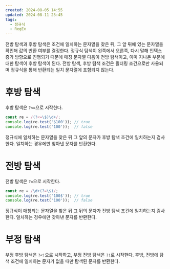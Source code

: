 ```yaml
---
created: 2024-08-05 14:55
updated: 2024-08-11 23:45
tags:
  - 정규식
  - RegEx
---
```

전방 탐색과 후방 탐색은 조건에 일치하는 문자열을 찾은 뒤, 그 앞 뒤에 있는 문자열을 확인해 값의 반환 여부를 결정한다.
정규식 탐색이 왼쪽에서 오른쪽, 다시 말해 인덱스 증가 방향으로 진행되기 때문에 매칭 문자열 다음이 전방 탐색이고, 이미 지나온 부분에 대한 탐색이 후방 탐색이 된다.
전방 탐색, 후방 탐색 조건은 필터링 조건으로만 사용되며 정규식을 통해 반환되는 일치 문자열에 포함되지 않는다.
# 후방 탐색
후방 탐색은 `?<=`으로 시작한다.
```js
const re = /(?<=\$)\d+/;
console.log(re.test('$100')); // true
console.log(re.test('100'));  // false
```
정규식에 일치하는 문자열을 찾은 뒤 그 앞의 문자가 후방 탐색 조건에 일치하는지 검사한다. 일치하는 경우에만 찾아낸 문자를 반환한다.
# 전방 탐색
전방 탐색은 `?=`으로 시작한다.
```js
const re = /\d+(?=\$)/;
console.log(re.test('100$')); // true
console.log(re.test('100'));  // false
```
정규식이 매칭되는 문자열을 찾은 뒤 그 뒤의 문자가 전방 탐색 조건에 일치하는지 검사한다. 일치하는 경우에만 찾아낸 문자를 반환한다.
# 부정 탐색
부정 후방 탐색은 `?<!`으로 시작하고, 부정 전방 탐색은 `?!`로 시작한다.
후방, 전방에 탐색 조건에 일치하는 문자가 없을 때만 탐색된 문자를 반환한다.